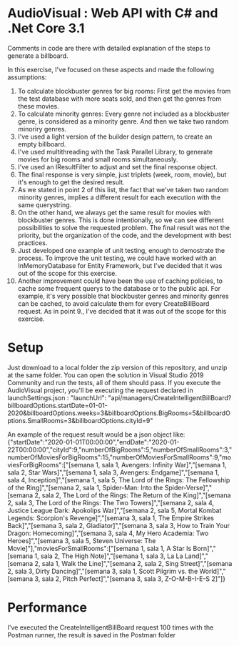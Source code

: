 # AudioVisual : Web API with C# and .Net Core 3.1

Comments in code are there with detailed explanation of the steps to generate a billboard.

In this exercise, I've focused on these aspects and made the following assumptions:
1. To calculate blockbuster genres for big rooms: First get the movies from the test database with more seats sold, and then get the genres from these movies.
2. To calculate minority genres: Every genre not included as a blockbuster genre, is considered as a minority genre. And then we take two random minoriry genres. 
3. I've used a light version of the builder design pattern, to create an empty billboard.
4. I've used multithreading with the Task Parallel Library, to generate movies for big rooms and small rooms simultaneously.
5. I've used an IResultFilter to adjust and set the final response object. 
6. The final response is very simple, just triplets (week, room, movie), but it's enough to get the desired result.
7. As we stated in point 2 of this list, the fact that we've taken two random minority genres, implies a different result for each execution with the same querystring.
8. On the other hand, we always get the same result for movies with blockbuster genres. This is done intentionally, so we can see different possibilities to solve the requested problem. The final result was not the priority, but the organization of the code, and the development with best practices.
9. Just developed one example of unit testing, enough to demostrate the process. To improve the unit testing, we could have worked with an InMemoryDatabase for Entity Framework, but I've decided that it was out of the scope for this exercise.
10. Another improvement could have been the use of caching policies, to cache some frequent querys to the database or to the public api. For example, it's very possible that
blockbuster genres and minority genres can be cached, to avoid calculate them for every CreateBillBoard request. As in point 9., I've decided that it was out of the scope for this exercise. 

# Setup
Just download to a local folder the zip version of this repository, and unzip at the same folder. You can open the solution in Visual Studio 2019 Community and run the tests, all of them should pass. 
If you execute the AudioVisual project, you'll be executing the request declared in launchSettings.json : 
"launchUrl": "api/managers/CreateIntelligentBillBoard?
billboardOptions.startDate=01-01-2020&billboardOptions.weeks=3&billboardOptions.BigRooms=5&billboardOptions.SmallRooms=3&billboardOptions.cityId=9"

An example of the request result would be a json object like:
{"startDate":"2020-01-01T00:00:00","endDate":"2020-01-22T00:00:00","cityId":9,"numberOfBigRooms":5,"numberOfSmallRooms":3,"numberOfMoviesForBigRooms":15,"numberOfMoviesForSmallRooms":9,"moviesForBigRooms":["[semana 1, sala 1, Avengers: Infinity War]","[semana 1, sala 2, Star Wars]","[semana 1, sala 3, Avengers: Endgame]","[semana 1, sala 4, Inception]","[semana 1, sala 5, The Lord of the Rings: The Fellowship of the Ring]","[semana 2, sala 1, Spider-Man: Into the Spider-Verse]","[semana 2, sala 2, The Lord of the Rings: The Return of the King]","[semana 2, sala 3, The Lord of the Rings: The Two Towers]","[semana 2, sala 4, Justice League Dark: Apokolips War]","[semana 2, sala 5, Mortal Kombat Legends: Scorpion's Revenge]","[semana 3, sala 1, The Empire Strikes Back]","[semana 3, sala 2, Gladiator]","[semana 3, sala 3, How to Train Your Dragon: Homecoming]","[semana 3, sala 4, My Hero Academia: Two Heroes]","[semana 3, sala 5, Steven Universe: The Movie]"],"moviesForSmallRooms":["[semana 1, sala 1, A Star Is Born]","[semana 1, sala 2, The High Note]","[semana 1, sala 3, La La Land]","[semana 2, sala 1, Walk the Line]","[semana 2, sala 2, Sing Street]","[semana 2, sala 3, Dirty Dancing]","[semana 3, sala 1, Scott Pilgrim vs. the World]","[semana 3, sala 2, Pitch Perfect]","[semana 3, sala 3, Z-O-M-B-I-E-S 2]"]}

# Performance
I've executed the CreateIntelligentBillBoard request 100 times with the Postman runner, the result is saved in the Postman folder
